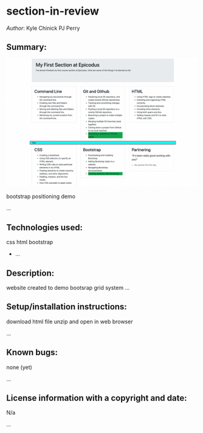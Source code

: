 # section-in-review

_Author_: Kyle Chinick PJ Perry

## Summary:

![img](img/section-in-review-screenshot.png)

bootstrap positioning demo

...

## Technologies used:

css
html
bootstrap

- ...

## Description:

website created to demo bootsrap grid system
...

## Setup/installation instructions:

download html file unzip and open in web browser

...

## Known bugs:

none (yet)

...

## License information with a copyright and date:

N/a

...

